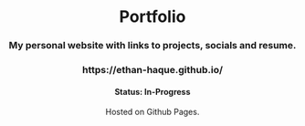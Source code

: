 <h1 align="center">
	Portfolio
</h1>

<h3 align="center">
	My personal website with links to projects, socials and resume.
</h3>

<h3 align="center">
	https://ethan-haque.github.io/
</h3>

<h4 align="center">
	Status: In-Progress
</h4>

<p align="center">
	Hosted on Github Pages.
</p>




